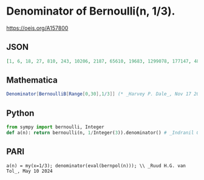 # Denominator of Bernoulli\(n, 1/3\)\.
https://oeis.org/A157800
## JSON
```JSON
[1, 6, 18, 27, 810, 243, 10206, 2187, 65610, 19683, 1299078, 177147, 483611310, 1594323, 9565938, 14348907, 7317942570, 129140163, 103053850074, 1162261467, 383546284110, 10460353203, 1443528742014, 94143178827, 257010878197710]
```
## Mathematica
```Mathematica
Denominator[BernoulliB[Range[0,30],1/3]] (* _Harvey P. Dale_, Nov 17 2012 *)
```
## Python
```Python
from sympy import bernoulli, Integer
def a(n): return bernoulli(n, 1/Integer(3)).denominator() # _Indranil Ghosh_, May 01 2017
```
## PARI
```PARI
a(n) = my(x=1/3); denominator(eval(bernpol(n))); \\ _Ruud H.G. van Tol_, May 10 2024
```
